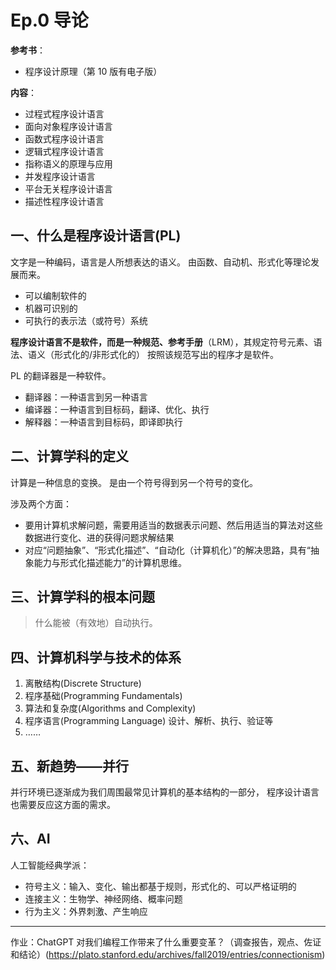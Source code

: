 # Ep.0 导论

**参考书**：

* 程序设计原理（第 10 版有电子版）

**内容**：

* 过程式程序设计语言
* 面向对象程序设计语言
* 函数式程序设计语言
* 逻辑式程序设计语言
* 指称语义的原理与应用
* 并发程序设计语言
* 平台无关程序设计语言
* 描述性程序设计语言

## 一、什么是程序设计语言(PL)

文字是一种编码，语言是人所想表达的语义。
由函数、自动机、形式化等理论发展而来。

* 可以编制软件的
* 机器可识别的
* 可执行的表示法（或符号）系统

**程序设计语言不是软件，而是一种规范、参考手册**（LRM），其规定符号元素、语法、语义（形式化的/非形式化的）
按照该规范写出的程序才是软件。

PL 的翻译器是一种软件。

* 翻译器：一种语言到另一种语言
* 编译器：一种语言到目标码，翻译、优化、执行
* 解释器：一种语言到目标码，即译即执行

## 二、计算学科的定义

计算是一种信息的变换。
是由一个符号得到另一个符号的变化。

涉及两个方面：

* 要用计算机求解问题，需要用适当的数据表示问题、然后用适当的算法对这些数据进行变化、进的获得问题求解结果
* 对应“问题抽象”、“形式化描述”、“自动化（计算机化）”的解决思路，具有“抽象能力与形式化描述能力”的计算机思维。

## 三、计算学科的根本问题

> 什么能被（有效地）自动执行。

## 四、计算机科学与技术的体系

1. 离散结构(Discrete Structure)
2. 程序基础(Programming Fundamentals)
3. 算法和复杂度(Algorithms and Complexity)
4. 程序语言(Programming Language)
   设计、解析、执行、验证等
5. ……

## 五、新趋势——并行

并行环境已逐渐成为我们周围最常见计算机的基本结构的一部分，
程序设计语言也需要反应这方面的需求。

## 六、AI

人工智能经典学派：

* 符号主义：输入、变化、输出都基于规则，形式化的、可以严格证明的
* 连接主义：生物学、神经网络、概率问题
* 行为主义：外界刺激、产生响应

---

作业：ChatGPT 对我们编程工作带来了什么重要变革？（调查报告，观点、佐证和结论）(https://plato.stanford.edu/archives/fall2019/entries/connectionism)
